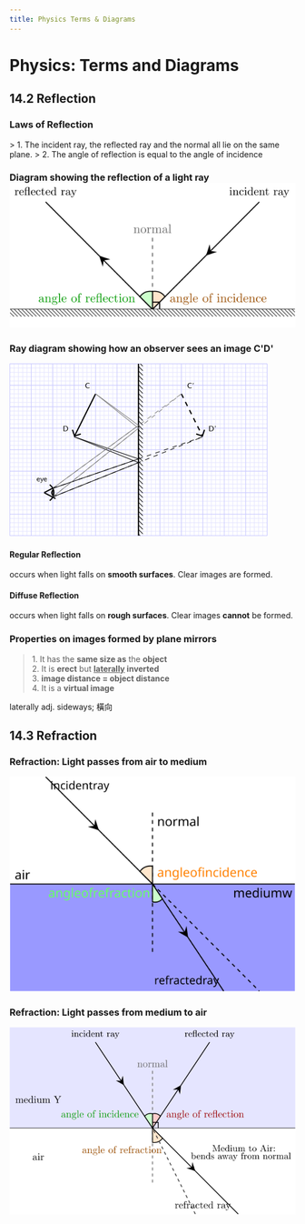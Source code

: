 ```yaml
---
title: Physics Terms & Diagrams
---
```

# Physics: Terms and Diagrams

<h2>14.2 Reflection</h2>
<h3>Laws of Reflection</h3>
> 1. The incident ray, the reflected ray and the normal all lie on the same plane.
> 2. The angle of reflection is equal to the angle of incidence
<h3>Diagram showing the reflection of a light ray
<img class="showcase-media" src="/assets/i/reflection.svg" />
<h3>Ray diagram showing how an observer sees an image C'D'</h3>
<img class="showcase-media" src="/assets/i/reflection2.svg" />
<h4>Regular Reflection</h4>
<p>occurs when light falls on <strong>smooth surfaces</strong>. Clear images are formed.</p>
<h4>Diffuse Reflection</h4>
<p>occurs when light falls on <strong>rough surfaces</strong>. Clear images <strong>cannot</strong> be formed.</p>
<h3>Properties on images formed by plane mirrors</h3>
<blockquote>
1. It has the <strong>same size as</strong> the <strong>object</strong>              <br/>
2. It is <strong>erect</strong> but <strong><u>laterally</u> inverted</strong>  <br/>
3. <strong>image distance = object distance</strong>                                 <br/>
4. It is a <strong>virtual image</strong>                                            <br/>
</blockquote>
<p class="remarks">laterally <span class="word-fam">adj.</span> <span class="desc">sideways; 橫向</span></p>       
<h2>14.3 Refraction</h2>
<h3>Refraction: Light passes from air to medium</h3>
<img class="showcase-media" src="/assets/i/refraction.svg" />
<h3>Refraction: Light passes from medium to air</h3>
<img class="showcase-media" src="/assets/i/refraction2.svg" />